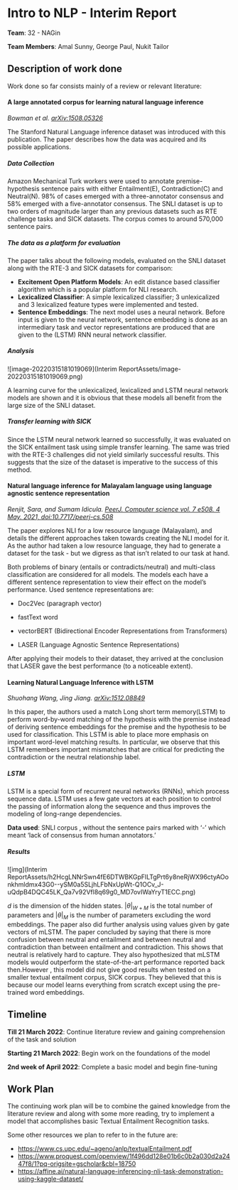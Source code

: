 # Intro to NLP - Interim Report

**Team**: 32 - NAGin

**Team Members**: Amal Sunny, George Paul, Nukit Tailor 

## Description of work done

Work done so far consists mainly of a review or relevant literature:



#### A large annotated corpus for learning natural language inference

*Bowman et al. [arXiv:1508.05326](https://arxiv.org/abs/1508.05326)*




The Stanford Natural Language inference dataset was introduced with this publication. The paper describes how the data was acquired and its possible applications. 

##### Data Collection

Amazon Mechanical Turk workers were used to annotate premise-hypothesis sentence pairs with either Entailment(E), Contradiction(C) and Neutral(N). 98% of cases emerged with a three-annotator consensus and 58% emerged with a five-annotator consensus. The SNLI dataset is up to two orders of magnitude larger than any previous datasets such as RTE challenge tasks and SICK datasets. The corpus comes to around 570,000 sentence pairs.



##### The data as a platform for evaluation 

The paper talks about the following models, evaluated on the SNLI dataset along with the RTE-3 and SICK datasets for comparison:

* **Excitement Open Platform Models**: An edit distance based classifier algorithm which is a popular platform for NLI research.
* **Lexicalized Classifier**: A simple lexicalized classifier; 3 unlexicalized and 3 lexicalized feature types were implemented and tested.
* **Sentence Embeddings**: The next model uses a neural network. Before input is given to the neural network, sentence embedding is done as an intermediary task and vector representations are produced that are given to the (LSTM) RNN neural network classifier.

##### Analysis

![image-20220315181019069](Interim ReportAssets/image-20220315181019069.png)



A learning curve for the unlexicalized, lexicalized and LSTM neural network models  are shown and it is obvious that these models all benefit from the large size of the SNLI dataset.

##### Transfer learning with SICK

Since the LSTM neural network learned so successfully, it was evaluated on the SICK entailment task using simple transfer learning. The same was tried with the RTE-3 challenges did not yield similarly successful results. This suggests that the size of the dataset is imperative to the success of this method. 





#### Natural language inference for Malayalam language using language agnostic sentence representation

*Renjit, Sara, and Sumam Idicula. [PeerJ. Computer science vol. 7 e508. 4 May. 2021, doi:10.7717/peerj-cs.508](https://www.ncbi.nlm.nih.gov/labs/pmc/articles/PMC8114806/)*



The paper explores NLI for a low resource language (Malayalam), and details the different approaches taken towards creating the NLI model for it. As the author had taken a low resource language, they had to generate a dataset for the task - but we digress as that isn’t related to our task at hand. 

Both problems of binary (entails or contradicts/neutral) and multi-class classification are considered for all models. The models each have a different sentence representation to view their effect on the model’s performance. Used sentence representations are:

* Doc2Vec (paragraph vector)

* fastText word

* vectorBERT (Bidirectional Encoder Representations from Transformers)

* LASER (Language Agnostic Sentence Representations)


After applying their models to their dataset, they arrived at the conclusion that LASER gave the best performance (to a noticeable extent).



#### Learning Natural Language Inference with LSTM

*Shuohang Wang, Jing Jiang. [arXiv:1512.08849](https://arxiv.org/abs/1512.08849)*



In this paper, the authors used a match Long short term memory(LSTM) to perform word-by-word matching of the hypothesis with the premise instead of deriving sentence embeddings for the premise and the hypothesis to be used for classification. This LSTM is able to place more emphasis on important word-level matching results. In particular, we observe that this LSTM remembers important mismatches that are critical for predicting the contradiction or the neutral relationship label. 

##### LSTM

LSTM is a special form of recurrent neural networks (RNNs), which process sequence data. LSTM uses a few gate vectors at each position to control the passing of information along the sequence and thus improves the modeling of long-range dependencies.

**Data used**: SNLI corpus , without the sentence pairs marked with ‘-’ which meant ‘lack of consensus from human annotators.’ 

##### Results

![img](Interim ReportAssets/h2HcgLNNrSwn4fE6DTWBKGpFILTgPrt6y8neRjWX96ctyAOonkhmldmx43G0--ySM0a5SLjhLFbNxUpWt-Q1OCv_J-uQdpB4DQC45LK_Qa7v92Vfl8q69g0_MD7ovIWaYryT1ECC.png)



$d$ is the dimension of the hidden states. $|θ|_{W+M}$ is the total number of parameters and $|θ|_M$ is the number of parameters excluding the word embeddings.
The paper also did further analysis using values given by gate vectors of mLSTM. The paper concluded by saying that there is more confusion between neutral and entailment and between neutral and contradiction than between entailment and contradiction. This shows that neutral is relatively hard to capture. They also hypothesized that mLSTM models would outperform the state-of-the-art performance reported back then.However , this model did not give good results when tested on a smaller textual entailment corpus, SICK corpus. They believed that this is because our model learns everything from scratch except using the pre-trained word embeddings.

## Timeline

**Till 21 March 2022**: Continue literature review and gaining comprehension of the task and solution

**Starting 21 March 2022**: Begin work on the foundations of the model

**2nd week of April 2022**: Complete a basic model and begin fine-tuning

## Work Plan

The continuing work plan will be to combine the gained knowledge from the literature review and along with some more reading, try to implement a model that accomplishes basic Textual Entailment Recognition tasks. 



Some other resources we plan to refer to in the future are:

* https://www.cs.upc.edu/~ageno/anlp/textualEntailment.pdf
* https://www.proquest.com/openview/1f496dd128e01b6c0b2a030d2a2447f8/1?pq-origsite=gscholar&cbl=18750
* https://affine.ai/natural-language-inferencing-nli-task-demonstration-using-kaggle-dataset/
